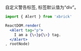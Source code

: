 自定义警告标签, 标签默认值为“div”。

````jsx
import { Alert } from 'xbrick'

ReactDOM.render(
  <Alert tag="p">
    I am a {\<}p{\>} tag.
  </Alert>
, rootNode)

````
